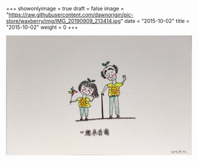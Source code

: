 +++
showonlyimage = true 
draft = false 
image = "https://raw.githubusercontent.com/dawnorigin/pic-store/waxberry/img/IMG_20190909_213414.jpg" 
date = "2015-10-02" 
title = "2015-10-02" 
weight = 0 
+++

![drawing](https://raw.githubusercontent.com/dawnorigin/pic-store/waxberry/img/IMG_20190909_213414.jpg)  
